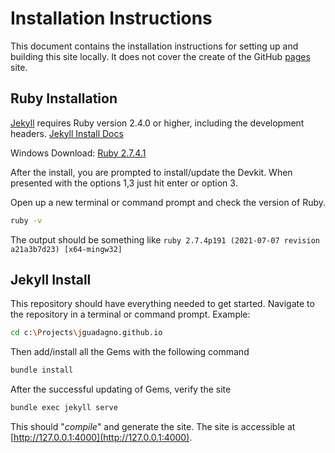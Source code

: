 # Installation Instructions

This document contains the installation instructions for setting up and building this site locally.  It does not cover the create of the GitHub [pages](https://pages.github.com/) site.

## Ruby Installation

[Jekyll](https://jekyllrb.com/) requires Ruby version 2.4.0 or higher, including the development headers. [Jekyll Install Docs](https://jekyllrb.com/docs/installation/)

Windows Download: [Ruby 2.7.4.1](https://github.com/oneclick/rubyinstaller2/releases/download/RubyInstaller-2.7.4-1/rubyinstaller-2.7.4-1-x64.exe)

After the install, you are prompted to install/update the Devkit. When presented with the options 1,3 just hit enter or option 3.

Open up a new terminal or command prompt and check the version of Ruby.

```bash
ruby -v
```

The output should be something like `ruby 2.7.4p191 (2021-07-07 revision a21a3b7d23) [x64-mingw32]`

## Jekyll Install

This repository should have everything needed to get started.  Navigate to the repository in a terminal or command prompt. Example:

```bash
cd c:\Projects\jguadagno.github.io
```

Then add/install all the Gems with the following command

```bash
bundle install
```

After the successful updating of Gems, verify the site

```bash
bundle exec jekyll serve
```

This should "*compile*" and generate the site. The site is accessible at [http://127.0.0.1:4000](http://127.0.0.1:4000).
